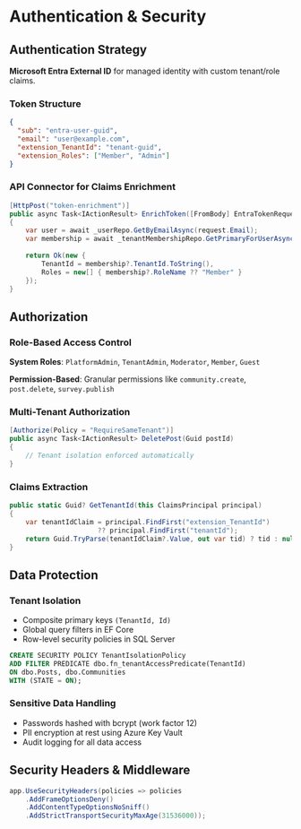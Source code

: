 # Authentication & Security

## Authentication Strategy

**Microsoft Entra External ID** for managed identity with custom tenant/role claims.

### Token Structure
```json
{
  "sub": "entra-user-guid",
  "email": "user@example.com",
  "extension_TenantId": "tenant-guid",
  "extension_Roles": ["Member", "Admin"]
}
```

### API Connector for Claims Enrichment
```csharp
[HttpPost("token-enrichment")]
public async Task<IActionResult> EnrichToken([FromBody] EntraTokenRequest request)
{
    var user = await _userRepo.GetByEmailAsync(request.Email);
    var membership = await _tenantMembershipRepo.GetPrimaryForUserAsync(user.Id);
    
    return Ok(new {
        TenantId = membership?.TenantId.ToString(),
        Roles = new[] { membership?.RoleName ?? "Member" }
    });
}
```

## Authorization

### Role-Based Access Control
**System Roles**: `PlatformAdmin`, `TenantAdmin`, `Moderator`, `Member`, `Guest`

**Permission-Based**: Granular permissions like `community.create`, `post.delete`, `survey.publish`

### Multi-Tenant Authorization
```csharp
[Authorize(Policy = "RequireSameTenant")]
public async Task<IActionResult> DeletePost(Guid postId) 
{
    // Tenant isolation enforced automatically
}
```

### Claims Extraction
```csharp
public static Guid? GetTenantId(this ClaimsPrincipal principal)
{
    var tenantIdClaim = principal.FindFirst("extension_TenantId") 
                      ?? principal.FindFirst("tenantId");
    return Guid.TryParse(tenantIdClaim?.Value, out var tid) ? tid : null;
}
```

## Data Protection

### Tenant Isolation
- Composite primary keys `(TenantId, Id)`
- Global query filters in EF Core
- Row-level security policies in SQL Server

```sql
CREATE SECURITY POLICY TenantIsolationPolicy
ADD FILTER PREDICATE dbo.fn_tenantAccessPredicate(TenantId)
ON dbo.Posts, dbo.Communities
WITH (STATE = ON);
```

### Sensitive Data Handling
- Passwords hashed with bcrypt (work factor 12)
- PII encryption at rest using Azure Key Vault
- Audit logging for all data access

## Security Headers & Middleware

```csharp
app.UseSecurityHeaders(policies => policies
    .AddFrameOptionsDeny()
    .AddContentTypeOptionsNoSniff()
    .AddStrictTransportSecurityMaxAge(31536000));
```
